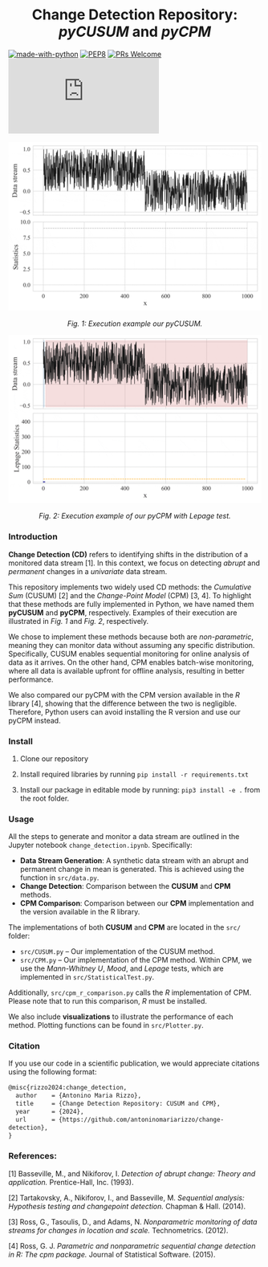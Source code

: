 <p align="center">
  <h1 align="center">Change Detection Repository: <i>pyCUSUM</i> and <i>pyCPM</i></h1>  
</p>

[![made-with-python](https://img.shields.io/badge/Made%20with-Python-1f425f.svg)](https://www.python.org/)
[![PEP8](https://img.shields.io/badge/code%20style-pep8-orange.svg)](https://www.python.org/dev/peps/pep-0008/)
[![PRs Welcome](https://img.shields.io/badge/PRs-welcome-brightgreen.svg?style=flat-square)](http://makeapullrequest.com)
[![GitHub license](https://badgen.net/github/license/Naereen/Strapdown.js)](https://github.com/antoninomariarizzo/change-detection/blob/main/LICENSE)


<div style="text-align: center;">
    <img src="resources/cusum.gif" alt="CUSUM Execution Example">
    <p><em>Fig. 1: Execution example our pyCUSUM.</em></p>
</div>

<div style="text-align: center;">
    <img src="resources/cpm.gif" alt="CPM Execution Example">
    <p><em>Fig. 2: Execution example of our pyCPM with Lepage test.</em></p>
</div>


### Introduction
**Change Detection (CD)** refers to identifying shifts in the distribution of a monitored data stream [1]. 
In this context, we focus on detecting _abrupt_ and _permanent_ changes in a _univariate_ data stream.

This repository implements two widely used CD methods: the _Cumulative Sum_ (CUSUM) [2] and the _Change-Point Model_ (CPM) [3, 4]. 
To highlight that these methods are fully implemented in Python, we have named them **pyCUSUM** and **pyCPM**, respectively. 
Examples of their execution are illustrated in _Fig. 1_ and _Fig. 2_, respectively.
 
We chose to implement these methods because both are _non-parametric_, meaning they can monitor data without assuming any specific distribution. 
Specifically, CUSUM enables sequential monitoring for online analysis of data as it arrives. 
On the other hand, CPM enables batch-wise monitoring, where all data is available upfront for offline analysis, resulting in better performance.

We also compared our pyCPM with the CPM version available in the _R_ library [4], showing that the difference between the two is negligible. 
Therefore, Python users can avoid installing the R version and use our pyCPM instead.


### Install
1. Clone our repository

2. Install required libraries by running `pip install -r requirements.txt`
3. Install our package in editable mode by running:
`pip3 install -e .` from the root folder.


### Usage
All the steps to generate and monitor a data stream are outlined in the Jupyter notebook `change_detection.ipynb`. Specifically:

- **Data Stream Generation**: A synthetic data stream with an abrupt and permanent change in mean is generated. This is achieved using the function in `src/data.py`.
- **Change Detection**: Comparison between the **CUSUM** and **CPM** methods.
- **CPM Comparison**: Comparison between our **CPM** implementation and the version available in the R library.

The implementations of both **CUSUM** and **CPM** are located in the `src/` folder:
- `src/CUSUM.py` – Our implementation of the CUSUM method.
- `src/CPM.py` – Our implementation of the CPM method. Within CPM, we use the _Mann-Whitney U_, _Mood_, and _Lepage_ tests, which are implemented in `src/StatisticalTest.py`.


Additionally, `src/cpm_r_comparison.py` calls the _R_ implementation of CPM. Please note that to run this comparison, _R_ must be installed.

We also include **visualizations** to illustrate the performance of each method. Plotting functions can be found in `src/Plotter.py`.


### Citation

If you use our code in a scientific publication, we would appreciate citations using the following format:
```cit
@misc{rizzo2024:change_detection,
  author    = {Antonino Maria Rizzo},
  title     = {Change Detection Repository: CUSUM and CPM},
  year      = {2024},
  url       = {https://github.com/antoninomariarizzo/change-detection},
}
```


### References:

[1] Basseville, M., and Nikiforov, I. _Detection of abrupt change: Theory and application._ Prentice-Hall, Inc. (1993).

[2] Tartakovsky, A., Nikiforov, I., and Basseville, M. _Sequential analysis: Hypothesis testing and changepoint detection._ Chapman & Hall. (2014).

[3] Ross, G., Tasoulis, D., and Adams, N. _Nonparametric monitoring of data streams for changes in location and scale._ Technometrics. (2012).

[4] Ross, G. J. _Parametric and nonparametric sequential change detection in R: The cpm package._ Journal of Statistical Software. (2015).